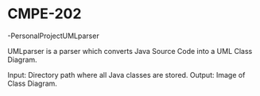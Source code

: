 # CMPE-202
-PersonalProjectUMLparser


UMLparser is a parser which converts Java Source Code into a UML Class Diagram. 

Input: Directory path where all Java classes are stored.
Output: Image of Class Diagram.
